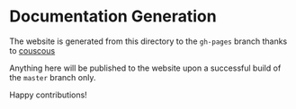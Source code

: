 Documentation Generation
========================

The website is generated from this directory to the ``gh-pages`` branch thanks to [couscous](http://couscous.io/)

Anything here will be published to the website upon a successful build of the ``master`` branch only.

Happy contributions!
